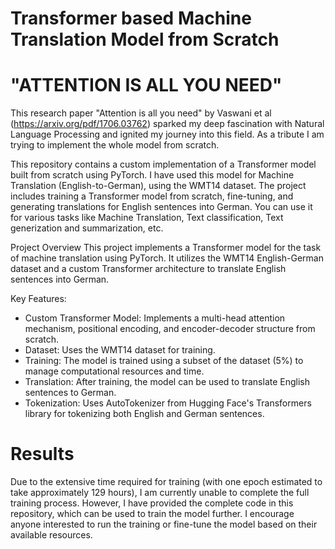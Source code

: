 # Transformer based Machine Translation Model from Scratch
# "ATTENTION IS ALL YOU NEED"
This research paper "Attention is all you need" by Vaswani et al (https://arxiv.org/pdf/1706.03762) sparked my deep fascination with Natural Language Processing and ignited my journey into this field. As a tribute I am trying to implement the whole model from scratch.  

This repository contains a custom implementation of a Transformer model built from scratch using PyTorch. I have used this model for Machine Translation (English-to-German), using the WMT14 dataset. The project includes training a Transformer model from scratch, fine-tuning, and generating translations for English sentences into German. You can use it for various tasks like Machine Translation, Text classification, Text generization and summarization, etc.

Project Overview
This project implements a Transformer model for the task of machine translation using PyTorch. It utilizes the WMT14 English-German dataset and a custom Transformer architecture to translate English sentences into German.

Key Features:
 - Custom Transformer Model: Implements a multi-head attention mechanism, positional encoding, and encoder-decoder structure from scratch.
 - Dataset: Uses the WMT14 dataset for training.
 - Training: The model is trained using a subset of the dataset (5%) to manage computational resources and time.
 - Translation: After training, the model can be used to translate English sentences to German.
 - Tokenization: Uses AutoTokenizer from Hugging Face's Transformers library for tokenizing both English and German sentences.

# Results
Due to the extensive time required for training (with one epoch estimated to take approximately 129 hours), I am currently unable to complete the full training process. However, I have provided the complete code in this repository, which can be used to train the model further. I encourage anyone interested to run the training or fine-tune the model based on their available resources.
